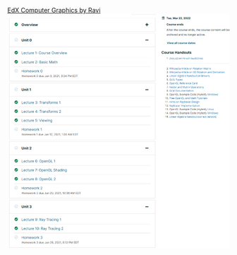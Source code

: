 [EdX Computer Graphics by Ravi](https://courses.edx.org/courses/course-v1:UCSanDiegoX+CSE167x+2T2018/syllabus/)
![Completed Course Videos & Quizzes](https://github.com/YueWangpl/MyRepo/blob/master/Computer%20Graphics/course.PNG)
